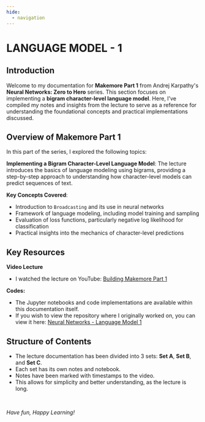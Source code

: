 ```yaml
---
hide:
  - navigation
---
```


# **LANGUAGE MODEL - 1**

## Introduction

Welcome to my documentation for **Makemore Part 1** from Andrej Karpathy's **Neural Networks: Zero to Hero** series. This section focuses on implementing a **bigram character-level language model**. Here, I’ve compiled my notes and insights from the lecture to serve as a reference for understanding the foundational concepts and practical implementations discussed.

## Overview of Makemore Part 1

In this part of the series, I explored the following topics:

**Implementing a Bigram Character-Level Language Model**: The lecture introduces the basics of language modeling using bigrams, providing a step-by-step approach to understanding how character-level models can predict sequences of text.

**Key Concepts Covered**:

- Introduction to `Broadcasting` and its use in neural networks
- Framework of language modeling, including model training and sampling
- Evaluation of loss functions, particularly negative log likelihood for classification
- Practical insights into the mechanics of character-level predictions

## Key Resources

**Video Lecture**

- I watched the lecture on YouTube: [Building Makemore Part 1](https://youtu.be/PaCmpygFfXo?si=mJ8mN4QhPB997R0p)

**Codes:**

- The Jupyter notebooks and code implementations are available within this documentation itself.
- If you wish to view the repository where I originally worked on, you can view it here: [Neural Networks - Language Model 1](https://github.com/MuzzammilShah/NeuralNetworks-LanguageModels-1)

## Structure of Contents

- The lecture documentation has been divided into 3 sets: **Set A**, **Set B**, and **Set C**.
- Each set has its own notes and notebook.
- Notes have been marked with timestamps to the video.
- This allows for simplicity and better understanding, as the lecture is long.

&nbsp;

*Have fun, Happy Learning!*